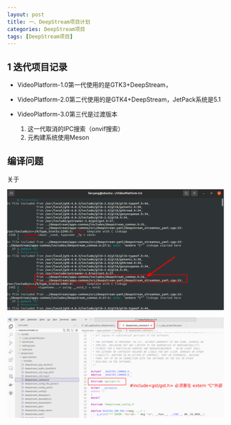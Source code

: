 ```yaml
---
layout: post
title: 一、DeepStream项目计划
categories: DeepStream项目
tags: [DeepStream项目]
---
```


## 1 迭代项目记录

- VideoPlatform-1.0第一代使用的是GTK3+DeepStream，

- VideoPlatform-2.0第二代使用的是GTK4+DeepStream，JetPack系统是5.1

- VideoPlatform-3.0第三代是过渡版本

   1. 这一代取消的IPC搜索（onvif搜索）
   2. 元构建系统使用Meson


## 编译问题

关于

![Alt text](image.png)

![Alt text](image-1.png)